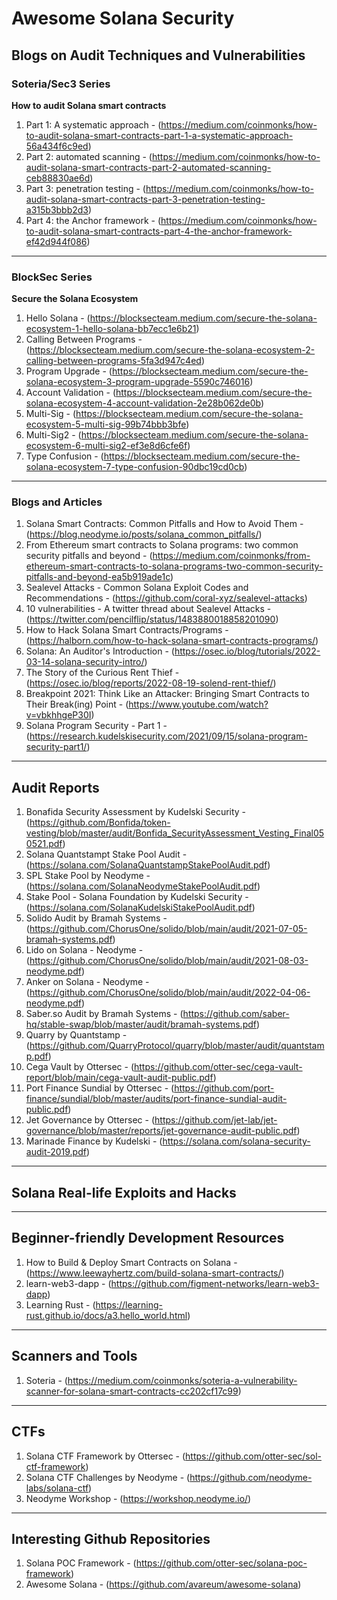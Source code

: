 # Awesome Solana Security

## **Blogs on Audit Techniques and Vulnerabilities**

### **Soteria/Sec3 Series**

**How to audit Solana smart contracts**

1. Part 1: A systematic approach - (https://medium.com/coinmonks/how-to-audit-solana-smart-contracts-part-1-a-systematic-approach-56a434f6c9ed)
2. Part 2: automated scanning - (https://medium.com/coinmonks/how-to-audit-solana-smart-contracts-part-2-automated-scanning-ceb88830ae6d)
3. Part 3: penetration testing - (https://medium.com/coinmonks/how-to-audit-solana-smart-contracts-part-3-penetration-testing-a315b3bbb2d3)
4. Part 4: the Anchor framework - (https://medium.com/coinmonks/how-to-audit-solana-smart-contracts-part-4-the-anchor-framework-ef42d944f086)

---

### **BlockSec Series**

**Secure the Solana Ecosystem**

1. Hello Solana - (https://blocksecteam.medium.com/secure-the-solana-ecosystem-1-hello-solana-bb7ecc1e6b21)
2. Calling Between Programs - (https://blocksecteam.medium.com/secure-the-solana-ecosystem-2-calling-between-programs-5fa3d947c4ed)
3. Program Upgrade - (https://blocksecteam.medium.com/secure-the-solana-ecosystem-3-program-upgrade-5590c746016)
4. Account Validation - (https://blocksecteam.medium.com/secure-the-solana-ecosystem-4-account-validation-2e28b062de0b)
5. Multi-Sig - (https://blocksecteam.medium.com/secure-the-solana-ecosystem-5-multi-sig-99b74bbb3bfe)
6. Multi-Sig2 - (https://blocksecteam.medium.com/secure-the-solana-ecosystem-6-multi-sig2-ef3e8d6cfe6f)
7. Type Confusion - (https://blocksecteam.medium.com/secure-the-solana-ecosystem-7-type-confusion-90dbc19cd0cb)

---

### **Blogs and Articles**

1. Solana Smart Contracts: Common Pitfalls and How to Avoid Them - (https://blog.neodyme.io/posts/solana_common_pitfalls/)
2. From Ethereum smart contracts to Solana programs: two common security pitfalls and beyond - (https://medium.com/coinmonks/from-ethereum-smart-contracts-to-solana-programs-two-common-security-pitfalls-and-beyond-ea5b919ade1c)
3. Sealevel Attacks - Common Solana Exploit Codes and Recommendations - (https://github.com/coral-xyz/sealevel-attacks)
4. 10 vulnerabilities - A twitter thread about Sealevel Attacks - (https://twitter.com/pencilflip/status/1483880018858201090)
5. How to Hack Solana Smart Contracts/Programs - (https://halborn.com/how-to-hack-solana-smart-contracts-programs/)
6. Solana: An Auditor's Introduction - (https://osec.io/blog/tutorials/2022-03-14-solana-security-intro/)
7. The Story of the Curious Rent Thief - (https://osec.io/blog/reports/2022-08-19-solend-rent-thief/)
8. Breakpoint 2021: Think Like an Attacker: Bringing Smart Contracts to Their Break(ing) Point - (https://www.youtube.com/watch?v=vbkhhgeP30I)
9. Solana Program Security - Part 1 - (https://research.kudelskisecurity.com/2021/09/15/solana-program-security-part1/)


---

## Audit Reports

1. Bonafida Security Assessment by Kudelski Security - (https://github.com/Bonfida/token-vesting/blob/master/audit/Bonfida_SecurityAssessment_Vesting_Final050521.pdf)
2. Solana Quantstampt Stake Pool Audit - (https://solana.com/SolanaQuantstampStakePoolAudit.pdf)
3. SPL Stake Pool by Neodyme - (https://solana.com/SolanaNeodymeStakePoolAudit.pdf)
4. Stake Pool - Solana Foundation by Kudelski Security - (https://solana.com/SolanaKudelskiStakePoolAudit.pdf)
5. Solido Audit by Bramah Systems - (https://github.com/ChorusOne/solido/blob/main/audit/2021-07-05-bramah-systems.pdf)
6. Lido on Solana - Neodyme - (https://github.com/ChorusOne/solido/blob/main/audit/2021-08-03-neodyme.pdf)
7. Anker on Solana - Neodyme - (https://github.com/ChorusOne/solido/blob/main/audit/2022-04-06-neodyme.pdf)
8. Saber.so Audit by Bramah Systems - (https://github.com/saber-hq/stable-swap/blob/master/audit/bramah-systems.pdf)
9. Quarry by Quantstamp - (https://github.com/QuarryProtocol/quarry/blob/master/audit/quantstamp.pdf)
10. Cega Vault by Ottersec - (https://github.com/otter-sec/cega-vault-report/blob/main/cega-vault-audit-public.pdf)
11. Port Finance Sundial by Ottersec - (https://github.com/port-finance/sundial/blob/master/audits/port-finance-sundial-audit-public.pdf)
12. Jet Governance by Ottersec - (https://github.com/jet-lab/jet-governance/blob/master/reports/jet-governance-audit-public.pdf)
13. Marinade Finance by Kudelski - (https://solana.com/solana-security-audit-2019.pdf)
---

## Solana Real-life Exploits and Hacks

---

## Beginner-friendly Development Resources

1. How to Build & Deploy Smart Contracts on Solana - (https://www.leewayhertz.com/build-solana-smart-contracts/)
2. learn-web3-dapp - (https://github.com/figment-networks/learn-web3-dapp)
3. Learning Rust - (https://learning-rust.github.io/docs/a3.hello_world.html)

---

## Scanners and Tools

1. Soteria - (https://medium.com/coinmonks/soteria-a-vulnerability-scanner-for-solana-smart-contracts-cc202cf17c99)
---

## CTFs

1. Solana CTF Framework by Ottersec - (https://github.com/otter-sec/sol-ctf-framework)
2. Solana CTF Challenges by Neodyme - (https://github.com/neodyme-labs/solana-ctf)
3. Neodyme Workshop - (https://workshop.neodyme.io/)


---

## Interesting Github Repositories

1. Solana POC Framework - (https://github.com/otter-sec/solana-poc-framework)
2. Awesome Solana - (https://github.com/avareum/awesome-solana)